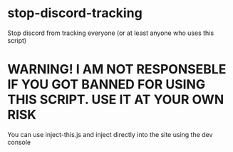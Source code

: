 # stop-discord-tracking
Stop discord from tracking everyone (or at least anyone who uses this script)

# WARNING! I AM NOT RESPONSEBLE IF YOU GOT BANNED FOR USING THIS SCRIPT. USE IT AT YOUR OWN RISK

You can use inject-this.js and inject directly into the site using the dev console

